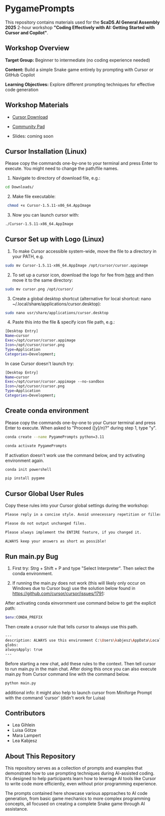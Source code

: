 # PygamePrompts

This repository contains materials used for the **ScaDS.AI General Assembly 2025** 2-hour workshop **"Coding Effectively with AI: Getting Started with Cursor and Copilot"**.

## Workshop Overview

**Target Group:** Beginner to intermediate (no coding experience needed)

**Content:** Build a simple Snake game entirely by prompting with Cursor or GitHub Copilot

**Learning Objectives:** Explore different prompting techniques for effective code generation


## Workshop Materials
- [Cursor Download](https://cursor.com/home)
- [Community Pad](https://pad.riseup.net/p/TrS8zBZO1I1feDRa_8ss)

- Slides: coming soon

## Cursor Installation (Linux)
Please copy the commands one-by-one to your terminal and press Enter to execute. You might need to change the path/file names.

1. Navigate to directory of download file, e.g.: 
```bash
cd Downloads/
```

2. Make file executable:
```bash
 chmod +x Cursor-1.5.11-x86_64.AppImage
```

3. Now you can launch cursor with:
```bash
./Cursor-1.5.11-x86_64.AppImage
```


## Cursor Set up with Logo (Linux)
1. To make Cursor accessible system-wide, move the file to a directory in your PATH, e.g.
```bash
sudo mv Cursor-1.5.11-x86_64.AppImage /opt/cursor/cursor.appimage
```

2. To set up a cursor icon, download the logo for fee from [here](https://lobehub.com/de/icons/cursor) and then move it to the same directory:
 ```bash
sudo mv cursor.png /opt/cursor/
``` 

3. Create a global desktop shortcut (alternative for local shortcut: nano ~/.local/share/applications/cursor.desktop):
```bash
sudo nano usr/share/applications/cursor.desktop
```

4. Paste this into the file & specify icon file path, e.g.:
```bash             
[Desktop Entry]
Name=cursor
Exec=/opt/cursor/cursor.appimage
Icon=/opt/cursor/cursor.png
Type=Application
Categories=Development;
```

In case Cursor doesn't launch try:
```bash             
[Desktop Entry]
Name=cursor
Exec=/opt/cursor/cursor.appimage --no-sandbox
Icon=/opt/cursor/cursor.png
Type=Application
Categories=Development;
```

## Create conda environment
Please copy the commands one-by-one to your Cursor terminal and press Enter to execute. When asked to "Proceed ([y]/n)?" during step 1, type "y".
```bash
conda create --name PygamePrompts python=3.11
```
```bash
conda activate PygamePrompts
```
If activation doesn't work use the command below, and try activating environment again.
```bash
conda init powershell
```
```bash
pip install pygame
```

## Cursor Global User Rules

Copy these rules into your Cursor global settings during the workshop:

```bash
Please reply in a concise style. Avoid unnecessary repetition or filler language.
```

```bash
Please do not output unchanged files.
```

```bash
Please always implement the ENTIRE feature, if you changed it.
```

```bash
ALWAYS keep your answers as short as possible!
```

## Run main.py Bug

1. First try: Strg + Shift + P and type "Select Interpreter". Then select the conda environment.


2. If running the main.py does not work (this will likely only occur on Windows due to Cursor bug) use the solution below found in https://github.com/cursor/cursor/issues/1791:

After activating conda einvornment use command below to get the explicit path:
```bash
$env:CONDA_PREFIX
```
Then create a crusor rule that tells cursor to always use this path.
```bash
---
description: ALWAYS use this environment C:\Users\kabjesz\AppData\Local\anaconda3\envs\PygamePrompts to execute scripts
globs:
alwaysApply: true
---
```
Before starting a new chat, add these rules to the context. Then tell cursor to run main.py in the main chat. After doing this once you can also execute main.py from Cursor command line with the command below.
```bash
python main.py
```

additional info: it might also help to launch cursor from Miniforge Prompt with the command 'cursor' (didn't work for Luisa)

## Contributors

- Lea Gihlein
- Luisa Götze  
- Mara Lampert
- Lea Kabjesz

## About This Repository

This repository serves as a collection of prompts and examples that demonstrate how to use prompting techniques during AI-assisted coding. It's designed to help participants learn how to leverage AI tools like Cursor to write code more efficiently, even without prior programming experience.

The prompts contained here showcase various approaches to AI code generation, from basic game mechanics to more complex programming concepts, all focused on creating a complete Snake game through AI assistance.

